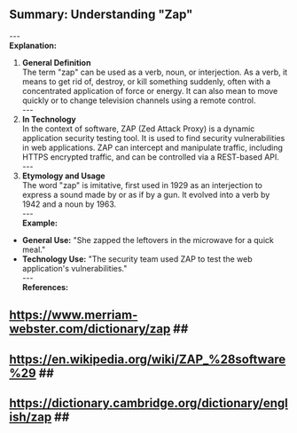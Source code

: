 ## Summary: Understanding "Zap" <br>
---<br>
**Explanation:**<br>
1. **General Definition**<br>
   The term "zap" can be used as a verb, noun, or interjection. As a verb, it means to get rid of, destroy, or kill something suddenly, often with a concentrated application of force or energy. It can also mean to move quickly or to change television channels using a remote control.<br>
   ---<br>
2. **In Technology**<br>
   In the context of software, ZAP (Zed Attack Proxy) is a dynamic application security testing tool. It is used to find security vulnerabilities in web applications. ZAP can intercept and manipulate traffic, including HTTPS encrypted traffic, and can be controlled via a REST-based API.<br>
   ---<br>
3. **Etymology and Usage**<br>
   The word "zap" is imitative, first used in 1929 as an interjection to express a sound made by or as if by a gun. It evolved into a verb by 1942 and a noun by 1963.<br>
   ---<br>
**Example:**<br>
- **General Use:** "She zapped the leftovers in the microwave for a quick meal."
- **Technology Use:** "The security team used ZAP to test the web application's vulnerabilities." <br>
---<br>
**References:**<br>
## https://www.merriam-webster.com/dictionary/zap ##<br>
## https://en.wikipedia.org/wiki/ZAP_%28software%29 ##<br>
## https://dictionary.cambridge.org/dictionary/english/zap ##<br>